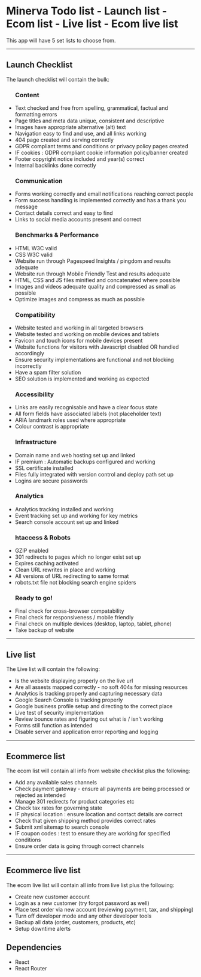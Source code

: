 # Minerva Todo list - Launch list - Ecom list - Live list - Ecom live list

This app will have 5 set lists to choose from.

<hr>

<h2>Launch Checklist</h2>
<p>The launch checklist will contain the bulk:</p>
<ul>

<h3>Content</h3>
<li>Text checked and free from spelling, grammatical, factual and formatting errors</li>
<li>Page titles and meta data unique, consistent and descriptive</li>
<li>Images have appropriate alternative (alt) text</li>
<li>Navigation easy to find and use, and all links working</li>
<li>404 page created and serving correctly</li>
<li>GDPR compliant terms and conditions or privacy policy pages created</li>
<li>IF cookies : GDPR compliant cookie information policy/banner created</li>
<li>Footer copyright notice included and year(s) correct</li>
<li>Internal backlinks done correctly</li>

<h3>Communication</h3>
<li>Forms working correctly and email notifications reaching correct people</li>
<li>Form success handling is implemented correctly and has a thank you message</li>
<li>Contact details correct and easy to find</li>
<li>Links to social media accounts present and correct</li>

<h3>Benchmarks & Performance</h3>
<li>HTML W3C valid</li>
<li>CSS W3C valid</li>
<li>Website run through Pagespeed Insights / pingdom and results adequate</li>
<li>Website run through Mobile Friendly Test and results adequate</li>
<li>HTML, CSS and JS files minified and concatenated where possible</li>
<li>Images and videos adequate quality and compressed as small as possible</li>
<li>Optimize images and compress as much as possible</li>

<h3>Compatibility</h3>
<li>Website tested and working in all targeted browsers</li>
<li>Website tested and working on mobile devices and tablets</li>
<li>Favicon and touch icons for mobile devices present</li>
<li>Website functions for visitors with Javascript disabled OR handled accordingly</li>
<li>Ensure security implementations are functional and not blocking incorrectly</li>
<li>Have a spam filter solution</li>
<li>SEO solution is implemented and working as expected</li>

<h3>Accessibility</h3>
<li>Links are easily recognisable and have a clear focus state</li>
<li>All form fields have associated labels (not placeholder text)</li>
<li>ARIA landmark roles used where appropriate</li>
<li>Colour contrast is appropriate</li>

<h3>Infrastructure</h3>
<li>Domain name and web hosting set up and linked</li>
<li>IF premium : Automatic backups configured and working</li>
<li>SSL certificate installed</li>
<li>Files fully integrated with version control and deploy path set up</li>
<li>Logins are secure passwords</li>

<h3>Analytics</h3>
<li>Analytics tracking installed and working</li>
<li>Event tracking set up and working for key metrics</li>
<li>Search console account set up and linked</li>

<h3>htaccess & Robots</h3>
<li>GZIP enabled</li>
<li>301 redirects to pages which no longer exist set up</li>
<li>Expires caching activated</li>
<li>Clean URL rewrites in place and working</li>
<li>All versions of URL redirecting to same format</li>
<li>robots.txt file not blocking search engine spiders</li>

<h3>Ready to go!</h3>
<li>Final check for cross-browser compatability</li>
<li>Final check for responsiveness / mobile friendly</li>
<li>Final check on multiple devices (desktop, laptop, tablet, phone)</li>
<li>Take backup of website</li>
</ul>
<hr>
<h2>Live list</h2>
<p>The Live list will contain the following:</p>
<ul>
<li>Is the website displaying properly on the live url</li>
<li>Are all assests mapped correctly - no soft 404s for missing resources</li>
<li>Analytics is tracking properly and capturing necessary data</li>
<li>Google Search Console is tracking properly</li>
<li>Google business profile setup and directing to the correct place</li>
<li>Live test of security implementation</li>
<li>Review bounce rates and figuring out what is / isn't working</li>
<li>Forms still function as intended</li>
<li>Disable server and application error reporting and logging</li>
</ul>
<hr>
<h2>Ecommerce list</h2>
<p>The ecom list will contain all info from website checklist plus the following:</p>
<ul>
<li>Add any available sales channels</li>
<li>Check payment gateway - ensure all payments are being processed or rejected as intended</li>
<li>Manage 301 redirects for product categories etc</li>
<li>Check tax rates for governing state</li>
<li>IF physical location : ensure location and contact details are correct</li>
<li>Check that given shipping method provides correct rates</li>
<li>Submit xml sitemap to search console</li>
<li>IF coupon codes : test to ensure they are working for specified conditions</li>
<li>Ensure order data is going through correct channels</li>
</ul>
<hr>
<h2>Ecommerce live list</h2>
<p>The ecom live list will contain all info from live list plus the following:</p>
<ul>
<li>Create new customer account</li>
<li>Login as a new customer (try forgot password as well)</li>
<li>Place test order via new account (reviewing payment, tax, and shipping)</li>
<li>Turn off developer mode and any other developer tools</li>
<li>Backup all data (order, customers, products, etc)</li>
<li>Setup downtime alerts</li>
</ul>

<h2>Dependencies</h2>
<ul>
<li>React</li>
<li>React Router</li>
</ul>
